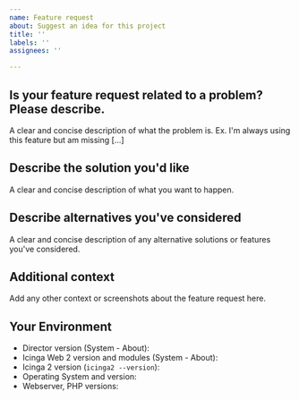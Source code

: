 ```yaml
---
name: Feature request
about: Suggest an idea for this project
title: ''
labels: ''
assignees: ''

---
```




## Is your feature request related to a problem? Please describe.

A clear and concise description of what the problem is. Ex. I'm always using this feature but am missing [...]

## Describe the solution you'd like

A clear and concise description of what you want to happen.

## Describe alternatives you've considered

A clear and concise description of any alternative solutions or features you've considered.

## Additional context

Add any other context or screenshots about the feature request here.

## Your Environment
<!--- Include as many relevant details about your environment -->
* Director version (System - About):
* Icinga Web 2 version and modules (System - About):
* Icinga 2 version (`icinga2 --version`):
* Operating System and version:
* Webserver, PHP versions:

